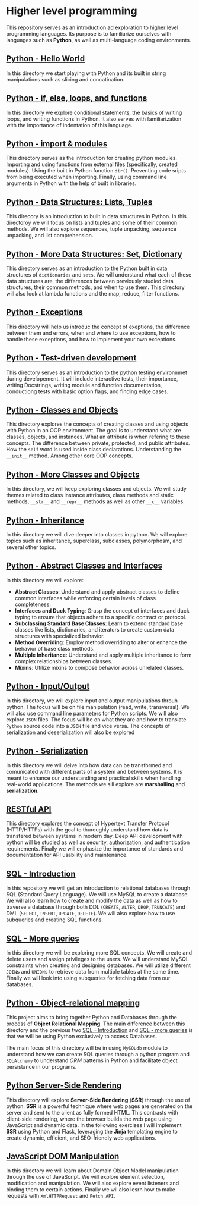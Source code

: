 # Higher level programming
This repository serves as an introduction ad exploration to higher level programming languages.
Its purpose is to familiarize ourselves with languages such as **Python**, as well as multi-language coding environments.

## [Python - Hello World](/python-hello_world/)
In this directory we start playing with Python and its built in string manipulations such as slicing and concatination.

## [Python - if, else, loops, and functions](/python-if_else_loops_functions/)
In this directory we explore conditional statements, the basics of writing loops, and writing functions in Python.
It also serves with familiarization with the importance of indentation of this language.

## [Python - import & modules](/python-import_modules/)
This directory serves as the introduction for creating python modules.  Importing and using functions from external files (specifically, created modules).  Using the built in Python function `dir()`.  Preventing code sripts from being executed when importing.  Finally, using command line arguments in Python with the help of built in libraries.

## [Python - Data Structures: Lists, Tuples](/python-data_structures/)
This direcory is an introduction to built in data structures in Python.  In this directoroy we will focus on lists and tuples and some of their common  methods. We will also explore sequences, tuple unpacking, sequence unpacking, and list comprehension.

## [Python - More Data Structures: Set, Dictionary](/python-more_data_structures/)
This directory serves as an introduction to the Python built in data structures of `dictionaries` and `sets`. We will understand what each of these data structures are, the differences between previously studied data structures, their common methods, and when to use them.  This directory will also look at lambda functions and the map, reduce, filter functions.

## [Python - Exceptions](/python-exceptions/)
This directory will help us introduc the concept of exeptions, the difference between them and errors, when and where to use exceptions, how to handle these exceptions, and how to implement your own exceptions.

## [Python - Test-driven development](/python-test_driven_development/)
This directory serves as an introduction to the python testing environmnet during developement.
It will include interactive tests, their importance, writing Docstrings, writing module and function documentation, conductiong tests with basic option flags, and finding edge cases.

## [Python - Classes and Objects](/python-classes/)
This directory explores the concepts of creating classes and using objects with Python in an OOP environment.
The goal is to understand what are classes, objects, and instances.  What an attribute is when refering to these concepts.  The difference between private, protected, and public attributes.  How the `self` word is used inside class declarations.  Understanding the `__init__` method. Among other core OOP concepts.

## [Python - More Classes and Objects](/python-more_classes/)
In this directory, we will keep exploring classes and objects.
We will study themes related to class instance attributes, class methods and static methods, `__str__` and `__repr__` methods as well as other `__x__` variables.

## [Python - Inheritance](/python-inheritance/)
In this directory we will dive deeper into classes in python.  We will explore topics such as inheritance, superclass, subclasses, polymorphosm, and several other topics.

## [Python - Abstract Classes and Interfaces](/python-abc/)
In this directory we will explore:
* **Abstract Classes**: Understand and apply abstract classes to define common interfaces while enforcing certain levels of class completeness.
* **Interfaces and Duck Typing**: Grasp the concept of interfaces and duck typing to ensure that objects adhere to a specific contract or protocol.
* **Subclassing Standard Base Classes**: Learn to extend standard base classes like lists, dictionaries, and iterators to create custom data structures with specialized behavior.
* **Method Overriding**: Employ method overriding to alter or enhance the behavior of base class methods.
* **Multiple Inheritance**: Understand and apply multiple inheritance to form complex relationships between classes.
* **Mixins**: Utilize mixins to compose behavior across unrelated classes.

## [Python - Input/Output](/python-input_output/)
In this directory, we will explore input and output manipulations throuh python.  The focus will be on file manipulation (read, write, transversal).  We will also use command line parameters for Python scripts.
We will also explore `JSON` files. The focus will be on what they are and how to translate `Python` source code into a `JSON` file and vice versa. The concepts of serialization and deserialization will also be explored

## [Python - Serialization](/python-serialization/)
In this directory we will delve into how data can be transformed and comunicated with different parts of a system and between systems.  It is meant to enhance our understanding and practical skills when handling real-world applications.  The methods we sill explore are **marshalling** and **serialization**.

## [RESTful API](/restful-api/)
This directory explores the concept of Hypertext Transfer Protocol (HTTP/HTTPs) with the goal to thuroughly understand how data is transfered between systems in modern day.  Deep API development with python will be studied as well as security, authorization, and authentication requirements.  Finally we will enphasize the importance of standards and documentation for API usability and maintenance.

## [SQL - Introduction](/SQL_introduction/)
In this repository we will get an introduction to relational databases through SQL (Standard Query Language).  We will use MySQL to create a database.  We will also learn how to create and modify the data as well as how to traverse a database through both DDL (`CREATE`, `ALTER`, `DROP`, `TRUNCATE`) and DML (`SELECT`, `INSERT`, `UPDATE`, `DELETE`).  We will also explore how to use subqueries and creating SQL functions.

## [SQL - More queries](/SQL_more_queries/)
In this directory we will be exploring more SQL concepts.  We will create and delete users and assign privileges to the users.  We will understand MySQL constraints when creating and designing detabases. We will utilize different `JOIN`s and `UNION`s to retrieve data from multiple tables at the same time.  Finally we will look into using subqueries for fetching data from our databases.

## [Python - Object-relational mapping](/python-object_relational_mapping/)
This project aims to bring together Python and Databases through the process of **Object Relational Mapping**.  The main difference between this directory and the previous two [SQL - Introduction](/SQL_introduction/) and [SQL - more queries](/SQL_more_queries/) is that we will be using Python exclusively to access Databases.

The main focus of this directory will be in using `MySQLdb` module to understand how we can create SQL queries through a python program and `SQLAlchemy` to understand *ORM* patterns in Python and facilitate object persistance in our programs.

## [Python Server-Side Rendering](/python-server_side_rendering/)
This directory will explore **Server-Side Rendering** (**SSR**) through the use of python. **SSR** is a powerful technique where web pages are generated on the server and sent to the client as fully formed HTML. This contrasts with client-side rendering, where the browser builds the web page using JavaScript and dynamic data. In the following exercises I will implement **SSR** using Python and Flask, leveraging the **Jinja** templating engine to create dynamic, efficient, and SEO-friendly web applications.

## [JavaScript DOM Manipulation](/javascript-dom_manipulation/)
In this directory we will learn about Domain Object Model manipulation through the use of JavaScript.  We will explore element selection, modification and manipulation.  We will also explore event listeners and binding them to certain actions. Finally we wil also lesrn how to make requests with `XmlHTTPRequest` and `Fetch API`.
